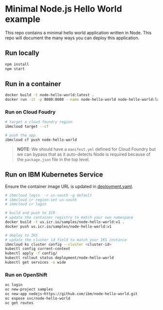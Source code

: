 # Minimal Node.js Hello World example

This repo contains a minimal hello world application written in Node. This repo will document the many ways you can deploy this application.

## Run locally

```bash
npm install
npm start
```

## Run in a container

```bash
docker build -t node-hello-world:latest .
docker run -it -p 8080:8080 --name node-hello-world node-hello-world:latest
```

### Run on Cloud Foudry

```bash
# target a cloud foundry region
ibmcloud target --cf

# push the app
ibmcloud cf push node-hello-world
```

> **NOTE**: We should have a `manifest.yml` defined for Cloud Foundry but we can bypass that as it auto-detects Node is required because of the `package.json` file in the top level.

## Run on IBM Kubernetes Service

Ensure the container image URL is updated in [deployment.yaml](config/deployment.yaml).

```bash
# ibmcloud login  -r us-south -g default
# ibmcloud cr region-set us-south
# ibmcloud cr login

# build and push to ICR
# update the container registry to match your own namespace
docker build -t us.icr.io/samples/node-hello-world:v1 .
docker push us.icr.io/samples/node-hello-world:v1

# deploy to IKS
# update the cluster id field to match your IKS instance
ibmcloud ks cluster config --cluster <cluster-id>
kubectl config current-context
kubectl apply -f config/
kubectl rollout status deployment/node-hello-world
kubectl get services -o wide
```

### Run on OpenShift

```bash
oc login
oc new-project samples
oc new-app nodejs~https://github.com/ibm/node-hello-world.git
oc expose svc/node-hello-world
oc get routes
```
